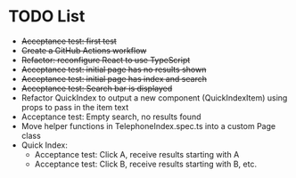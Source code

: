 # TODO List

* ~~Acceptance test: first test~~
* ~~Create a GitHub Actions workflow~~
* ~~Refactor: reconfigure React to use TypeScript~~
* ~~Acceptance test: initial page has no results shown~~
* ~~Acceptance test: initial page has index and search~~
* ~~Acceptance test: Search bar is displayed~~
* Refactor QuickIndex to output a new component (QuickIndexItem) using props to pass in the item text
* Acceptance test: Empty search, no results found
* Move helper functions in TelephoneIndex.spec.ts into a custom Page class
* Quick Index:
  * Acceptance test: Click A, receive results starting with A
  * Acceptance test: Click B, receive results starting with B, etc.


